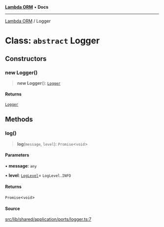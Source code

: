 [**Lambda ORM**](../README.md) • **Docs**

***

[Lambda ORM](../README.md) / Logger

# Class: `abstract` Logger

## Constructors

### new Logger()

> **new Logger**(): [`Logger`](Logger.md)

#### Returns

[`Logger`](Logger.md)

## Methods

### log()

> **log**(`message`, `level`): `Promise`\<`void`\>

#### Parameters

• **message**: `any`

• **level**: [`LogLevel`](../enumerations/LogLevel.md)= `LogLevel.INFO`

#### Returns

`Promise`\<`void`\>

#### Source

[src/lib/shared/application/ports/logger.ts:7](https://github.com/lambda-orm/lambdaorm-base/blob/5d74b344f8322b5f4e53698b0a2759c1bc628a31/src/lib/shared/application/ports/logger.ts#L7)
